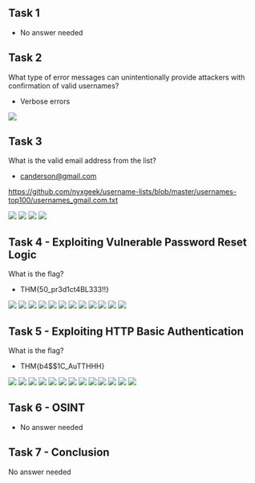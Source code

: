 ## Task 1
- No answer needed

  
## Task 2
What type of error messages can unintentionally provide attackers with confirmation of valid usernames?
- Verbose errors
  
<img src="https://github.com/Nisha318/Nisha318.github.io/blob/master/assets/images/thm/thm-enum-br-02.png">

## Task 3

What is the valid email address from the list?

- canderson@gmail.com

https://github.com/nyxgeek/username-lists/blob/master/usernames-top100/usernames_gmail.com.txt

<img src="https://github.com/Nisha318/Nisha318.github.io/blob/master/assets/images/thm/thm-enum-br-03.png">
<img src="https://github.com/Nisha318/Nisha318.github.io/blob/master/assets/images/thm/thm-enum-br-04.png">
<img src="https://github.com/Nisha318/Nisha318.github.io/blob/master/assets/images/thm/thm-enum-br-05.png">
<img src="https://github.com/Nisha318/Nisha318.github.io/blob/master/assets/images/thm/thm-enum-br-06.png">


## Task 4 - Exploiting Vulnerable Password Reset Logic
What is the flag? 
- THM{50_pr3d1ct4BL333!!}
  
<img src="https://github.com/Nisha318/Nisha318.github.io/blob/master/assets/images/thm/thm-enum-br-07.png">

<img src="https://github.com/Nisha318/Nisha318.github.io/blob/master/assets/images/thm/thm-enum-br-08.png">

<img src="https://github.com/Nisha318/Nisha318.github.io/blob/master/assets/images/thm/thm-enum-br-09.png">

<img src="https://github.com/Nisha318/Nisha318.github.io/blob/master/assets/images/thm/thm-enum-br-10.png">

<img src="https://github.com/Nisha318/Nisha318.github.io/blob/master/assets/images/thm/thm-enum-br-11.png">

<img src="https://github.com/Nisha318/Nisha318.github.io/blob/master/assets/images/thm/thm-enum-br-12.png">

<img src="https://github.com/Nisha318/Nisha318.github.io/blob/master/assets/images/thm/thm-enum-br-13.png">

<img src="https://github.com/Nisha318/Nisha318.github.io/blob/master/assets/images/thm/thm-enum-br-14.png">

<img src="https://github.com/Nisha318/Nisha318.github.io/blob/master/assets/images/thm/thm-enum-br-15.png">

<img src="https://github.com/Nisha318/Nisha318.github.io/blob/master/assets/images/thm/thm-enum-br-16.png">

<img src="https://github.com/Nisha318/Nisha318.github.io/blob/master/assets/images/thm/thm-enum-br-17.png">

<img src="https://github.com/Nisha318/Nisha318.github.io/blob/master/assets/images/thm/thm-enum-br-18.png">
  
## Task 5 - Exploiting HTTP Basic Authentication
What is the flag? 
- THM{b4$$1C_AuTTHHH}

<img src="https://github.com/Nisha318/Nisha318.github.io/blob/master/assets/images/thm/thm-enum-br-19.png">

<img src="https://github.com/Nisha318/Nisha318.github.io/blob/master/assets/images/thm/thm-enum-br-20.png">

<img src="https://github.com/Nisha318/Nisha318.github.io/blob/master/assets/images/thm/thm-enum-br-21.png">

<img src="https://github.com/Nisha318/Nisha318.github.io/blob/master/assets/images/thm/thm-enum-br-22.png">

<img src="https://github.com/Nisha318/Nisha318.github.io/blob/master/assets/images/thm/thm-enum-br-23.png">

<img src="https://github.com/Nisha318/Nisha318.github.io/blob/master/assets/images/thm/thm-enum-br-24.png">

<img src="https://github.com/Nisha318/Nisha318.github.io/blob/master/assets/images/thm/thm-enum-br-25.png">

<img src="https://github.com/Nisha318/Nisha318.github.io/blob/master/assets/images/thm/thm-enum-br-26.png">

<img src="https://github.com/Nisha318/Nisha318.github.io/blob/master/assets/images/thm/thm-enum-br-27.png">

<img src="https://github.com/Nisha318/Nisha318.github.io/blob/master/assets/images/thm/thm-enum-br-28.png">

<img src="https://github.com/Nisha318/Nisha318.github.io/blob/master/assets/images/thm/thm-enum-br-29.png">

<img src="https://github.com/Nisha318/Nisha318.github.io/blob/master/assets/images/thm/thm-enum-br-30.png">

<img src="https://github.com/Nisha318/Nisha318.github.io/blob/master/assets/images/thm/thm-enum-br-31.png">


## Task 6 - OSINT
- No answer needed
  
## Task 7 - Conclusion
No answer needed
